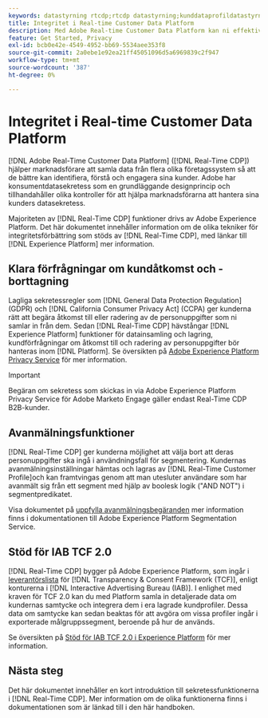 ```yaml
---
keywords: datastyrning rtcdp;rtcdp datastyrning;kunddataprofildatastyrning i realtid;sekretess rtcdp;rtcdp sekretess
title: Integritet i Real-time Customer Data Platform
description: Med Adobe Real-time Customer Data Platform kan ni effektivisera processen att se till att era dataåtgärder följer sekretessreglerna.
feature: Get Started, Privacy
exl-id: bcb0e42e-4549-4952-bb69-5534aee353f8
source-git-commit: 2a0ebe1e92ea21ff45051096d5a6969839c2f947
workflow-type: tm+mt
source-wordcount: '387'
ht-degree: 0%

---
```


# Integritet i Real-time Customer Data Platform

[!DNL Adobe Real-Time Customer Data Platform] ([!DNL Real-Time CDP]) hjälper marknadsförare att samla data från flera olika företagssystem så att de bättre kan identifiera, förstå och engagera sina kunder. Adobe har konsumentdatasekretess som en grundläggande designprincip och tillhandahåller olika kontroller för att hjälpa marknadsförarna att hantera sina kunders datasekretess.

Majoriteten av [!DNL Real-Time CDP] funktioner drivs av Adobe Experience Platform. Det här dokumentet innehåller information om de olika tekniker för integritetsförbättring som stöds av [!DNL Real-Time CDP], med länkar till [!DNL Experience Platform] mer information.

## Klara förfrågningar om kundåtkomst och -borttagning

Lagliga sekretessregler som [!DNL General Data Protection Regulation] (GDPR) och [!DNL California Consumer Privacy Act] (CCPA) ger kunderna rätt att begära åtkomst till eller radering av de personuppgifter som ni samlar in från dem. Sedan [!DNL Real-Time CDP] hävstångar [!DNL Experience Platform] funktioner för datainsamling och lagring, kundförfrågningar om åtkomst till och radering av personuppgifter bör hanteras inom [!DNL Platform]. Se översikten på [Adobe Experience Platform Privacy Service](../../privacy-service/home.md) för mer information.

>[!IMPORTANT]
>
> Begäran om sekretess som skickas in via Adobe Experience Platform Privacy Service för Adobe Marketo Engage gäller endast Real-Time CDP B2B-kunder.

## Avanmälningsfunktioner

[!DNL Real-Time CDP] ger kunderna möjlighet att välja bort att deras personuppgifter ska ingå i användningsfall för segmentering. Kundernas avanmälningsinställningar hämtas och lagras av [!DNL Real-Time Customer Profile]och kan framtvingas genom att man utesluter användare som har avanmält sig från ett segment med hjälp av boolesk logik (&quot;AND NOT&quot;) i segmentpredikatet.

Visa dokumentet på [uppfylla avanmälningsbegäranden](../../segmentation/consents.md) mer information finns i dokumentationen till Adobe Experience Platform Segmentation Service.

## Stöd för IAB TCF 2.0

[!DNL Real-Time CDP] bygger på Adobe Experience Platform, som ingår i [leverantörslista](https://iabeurope.eu/vendor-list-tcf/) för [!DNL Transparency & Consent Framework (TCF)], enligt konturerna i [!DNL Interactive Advertising Bureau (IAB)]. I enlighet med kraven för TCF 2.0 kan du med Platform samla in detaljerade data om kundernas samtycke och integrera dem i era lagrade kundprofiler. Dessa data om samtycke kan sedan beaktas för att avgöra om vissa profiler ingår i exporterade målgruppssegment, beroende på hur de används.

Se översikten på [Stöd för IAB TCF 2.0 i Experience Platform](../../landing/governance-privacy-security/consent/iab/overview.md) för mer information.

## Nästa steg

Det här dokumentet innehåller en kort introduktion till sekretessfunktionerna i [!DNL Real-Time CDP]. Mer information om de olika funktionerna finns i dokumentationen som är länkad till i den här handboken.
